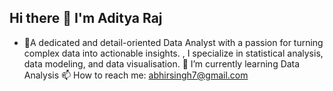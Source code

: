## Hi there 👋 I'm Aditya Raj

- 👀A dedicated and detail-oriented Data Analyst with a passion for turning complex data into actionable insights. , I specialize in statistical analysis, data modeling, and data visualisation.
🌱 I’m currently learning Data Analysis
📫 How to reach me: abhirsingh7@gmail.com
<!--
**AdityaRaj-04/AdityaRaj-04** is a ✨ _special_ ✨ repository because its `README.md` (this file) appears on your GitHub profile.

Here are some ideas to get you started:

- 🔭 I’m currently working on ...
- 🌱 I’m currently learning ...
- 👯 I’m looking to collaborate on ...
- 🤔 I’m looking for help with ...
- 💬 Ask me about ...
- 📫 How to reach me: ...
- 😄 Pronouns: ...
- ⚡ Fun fact: ...
-->
